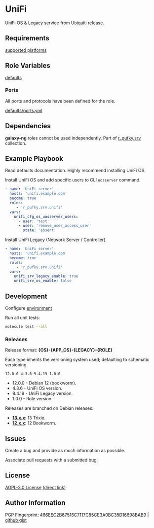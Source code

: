 # UniFi
UniFi OS & Legacy service from Ubiquiti release.

## Requirements
[supported platforms](https://github.com/r-pufky/ansible_unifi/blob/main/meta/main.yml)

## Role Variables
[defaults](https://github.com/r-pufky/ansible_unifi/tree/main/defaults/main)

### Ports
All ports and protocols have been defined for the role.

[defaults/ports.yml](https://github.com/r-pufky/ansible_unifi/blob/main/defaults/main/ports.yml)

## Dependencies
**galaxy-ng** roles cannot be used independently. Part of
[r_pufky.srv](https://github.com/r-pufky/ansible_collection_srv) collection.

## Example Playbook
Read defaults documentation. Highly recommend installing UniFi OS.

Install UniFi OS and add specific users to CLI `uosserver` command.

``` yaml
- name: 'UniFi server'
  hosts: 'unifi.example.com'
  become: true
  roles:
     - 'r_pufky.srv.unifi'
  vars:
    unifi_cfg_os_uosserver_users:
      - user: 'test'
      - user: 'remove_user_access_user'
        state: 'absent'
```

Install UniFi Legacy (Network Server / Controller).

``` yaml
- name: 'UniFi server'
  hosts: 'unifi.example.com'
  become: true
  roles:
     - 'r_pufky.srv.unifi'
  vars:
    unifi_srv_legacy_enable: true
    unifi_srv_os_enable: false
```

## Development
Configure [environment](https://github.com/r-pufky/ansible_collection_srv/blob/main/docs/dev/environment/README.md)

Run all unit tests:
``` bash
molecule test --all
```

### Releases
Release format: **{OS}-{APP_OS}-{LEGACY}-{ROLE}**

Each type inherits the versioning system used; defaulting to schematic
versioning.

`12.0.0-4.3.6-9.4.19-1.0.0`

* 12.0.0 - Debian 12 (bookworm).
* 4.3.6 - UniFi OS version.
* 9.4.19 - UniFi Legacy version.
* 1.0.0 - Role version.

Releases are branched on Debian releases:

* **[13.x.x](https://github.com/r-pufky/ansible_unifi)**: 13 Trixie.
* **[12.x.x](https://github.com/r-pufky/ansible_unifi/tree/12.x)**: 12 Bookworm.

## Issues
Create a bug and provide as much information as possible.

Associate pull requests with a submitted bug.

## License
[AGPL-3.0 License](https://www.tldrlegal.com/license/gnu-affero-general-public-license-v3-agpl-3-0)
 [(direct link)](https://github.com/r-pufky/ansible_unifi/blob/main/LICENSE)

## Author Information
PGP Fingerprint: [466EEC2B67516C7117C85CE3A0BC35D16698BAB9](https://keys.openpgp.org/vks/v1/by-fingerprint/466EEC2B67516C7117C85CE3A0BC35D16698BAB9)
| [github gist](https://gist.github.com/r-pufky/a8df36977c55b5bb20829267c4c49d22)
